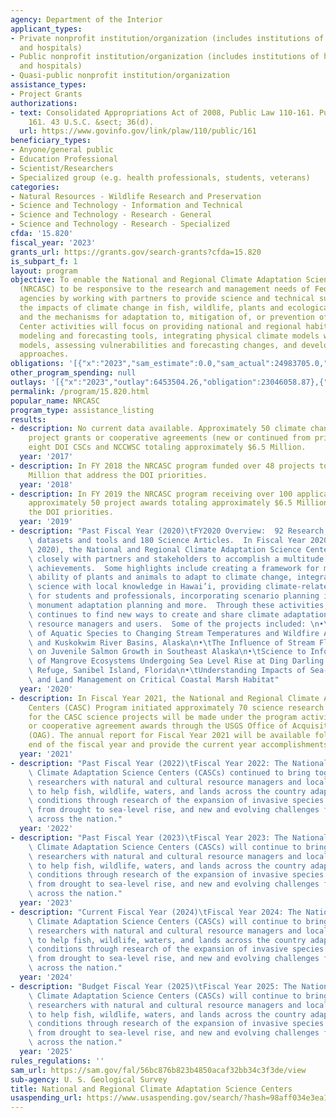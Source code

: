 ```yaml
---
agency: Department of the Interior
applicant_types:
- Private nonprofit institution/organization (includes institutions of higher education
  and hospitals)
- Public nonprofit institution/organization (includes institutions of higher education
  and hospitals)
- Quasi-public nonprofit institution/organization
assistance_types:
- Project Grants
authorizations:
- text: Consolidated Appropriations Act of 2008, Public Law 110-161. Pub. L. 110,
    161. 43 U.S.C. &sect; 36(d).
  url: https://www.govinfo.gov/link/plaw/110/public/161
beneficiary_types:
- Anyone/general public
- Education Professional
- Scientist/Researchers
- Specialized group (e.g. health professionals, students, veterans)
categories:
- Natural Resources - Wildlife Research and Preservation
- Science and Technology - Information and Technical
- Science and Technology - Research - General
- Science and Technology - Research - Specialized
cfda: '15.820'
fiscal_year: '2023'
grants_url: https://grants.gov/search-grants?cfda=15.820
is_subpart_f: 1
layout: program
objective: To enable the National and Regional Climate Adaptation Science Centers
  (NRCASC) to be responsive to the research and management needs of Federal and State
  agencies by working with partners to provide science and technical support regarding
  the impacts of climate change in fish, wildlife, plants and ecological processes
  and the mechanisms for adaptation to, mitigation of, or prevention of those impacts.
  Center activities will focus on providing national and regional habitat and population
  modeling and forecasting tools, integrating physical climate models with ecological
  models, assessing vulnerabilities and forecasting changes, and developing standardized
  approaches.
obligations: '[{"x":"2023","sam_estimate":0.0,"sam_actual":24983705.0,"usa_spending_actual":24969034.66},{"x":"2024","sam_estimate":0.0,"sam_actual":28324266.0,"usa_spending_actual":30397118.93},{"x":"2025","sam_estimate":0.0,"sam_actual":24000000.0,"usa_spending_actual":0.0}]'
other_program_spending: null
outlays: '[{"x":"2023","outlay":6453504.26,"obligation":23046058.87},{"x":"2024","outlay":282907.93,"obligation":16715668.07},{"x":"2025","outlay":0.0,"obligation":0.0}]'
permalink: /program/15.820.html
popular_name: NRCASC
program_type: assistance_listing
results:
- description: No current data available. Approximately 50 climate change science
    project grants or cooperative agreements (new or continued from prior years) across
    eight DOI CSCs and NCCWSC totaling approximately $6.5 Million.
  year: '2017'
- description: In FY 2018 the NRCASC program funded over 48 projects totaling $6.0
    Million that address the DOI priorities.
  year: '2018'
- description: In FY 2019 the NRCASC program receiving over 100 applications and issued
    approximately 50 project awards totaling approximately $6.5 Million focused on
    the DOI priorities.
  year: '2019'
- description: "Past Fiscal Year (2020)\tFY2020 Overview:  92 Research Projects; 40\
    \ datasets and tools and 180 Science Articles.  In Fiscal Year 2020 (October 2019-September\
    \ 2020), the National and Regional Climate Adaptation Science Centers (CASC) worked\
    \ closely with partners and stakeholders to accomplish a multitude of science-based\
    \ achievements.  Some highlights include creating a framework for measuring the\
    \ ability of plants and animals to adapt to climate change, integrating climate\
    \ science with local knowledge in Hawai’i, providing climate-related training\
    \ for students and professionals, incorporating scenario planning into national\
    \ monument adaptation planning and more.  Through these activities, the CASC program\
    \ continues to find new ways to create and share climate adaptation science with\
    \ resource managers and users.  Some of the projects included: \n•\tClimate Vulnerability\
    \ of Aquatic Species to Changing Stream Temperatures and Wildfire Across the Yukon\
    \ and Kuskokwim River Basins, Alaska\n•\tThe Influence of Stream Flow Patterns\
    \ on Juvenile Salmon Growth in Southeast Alaska\n•\tScience to Inform the Management\
    \ of Mangrove Ecosystems Undergoing Sea Level Rise at Ding Darling National Wildlife\
    \ Refuge, Sanibel Island, Florida\n•\tUnderstanding Impacts of Sea-Level Rise\
    \ and Land Management on Critical Coastal Marsh Habitat"
  year: '2020'
- description: In Fiscal Year 2021, the National and Regional Climate Adaptation Science
    Centers (CASC) Program initiated approximately 70 science research projects. Obligations
    for the CASC science projects will be made under the program activity via grants
    or cooperative agreement awards through the USGS Office of Acquisitions and Grants
    (OAG). The annual report for Fiscal Year 2021 will be available following the
    end of the fiscal year and provide the current year accomplishments.
  year: '2021'
- description: "Past Fiscal Year (2022)\tFiscal Year 2022: The National and Regional\
    \ Climate Adaptation Science Centers (CASCs) continued to bring together scientific\
    \ researchers with natural and cultural resource managers and local communities\
    \ to help fish, wildlife, waters, and lands across the country adapt to changing\
    \ conditions through research of the expansion of invasive species to wildfire,\
    \ from drought to sea-level rise, and new and evolving challenges for ecosystems\
    \ across the nation."
  year: '2022'
- description: "Past Fiscal Year (2023)\tFiscal Year 2023: The National and Regional\
    \ Climate Adaptation Science Centers (CASCs) will continue to bring together scientific\
    \ researchers with natural and cultural resource managers and local communities\
    \ to help fish, wildlife, waters, and lands across the country adapt to changing\
    \ conditions through research of the expansion of invasive species to wildfire,\
    \ from drought to sea-level rise, and new and evolving challenges for ecosystems\
    \ across the nation."
  year: '2023'
- description: "Current Fiscal Year (2024)\tFiscal Year 2024: The National and Regional\
    \ Climate Adaptation Science Centers (CASCs) will continue to bring together scientific\
    \ researchers with natural and cultural resource managers and local communities\
    \ to help fish, wildlife, waters, and lands across the country adapt to changing\
    \ conditions through research of the expansion of invasive species to wildfire,\
    \ from drought to sea-level rise, and new and evolving challenges for ecosystems\
    \ across the nation."
  year: '2024'
- description: "Budget Fiscal Year (2025)\tFiscal Year 2025: The National and Regional\
    \ Climate Adaptation Science Centers (CASCs) will continue to bring together scientific\
    \ researchers with natural and cultural resource managers and local communities\
    \ to help fish, wildlife, waters, and lands across the country adapt to changing\
    \ conditions through research of the expansion of invasive species to wildfire,\
    \ from drought to sea-level rise, and new and evolving challenges for ecosystems\
    \ across the nation."
  year: '2025'
rules_regulations: ''
sam_url: https://sam.gov/fal/56bc876b823b4850acaf32bb34c3f3de/view
sub-agency: U. S. Geological Survey
title: National and Regional Climate Adaptation Science Centers
usaspending_url: https://www.usaspending.gov/search/?hash=98aff034e3ea106db8eaf38651afbbd9
---
```

